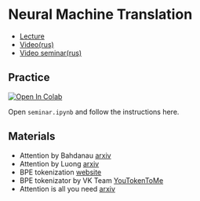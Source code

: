 # Neural Machine Translation

- [Lecture](https://docs.google.com/presentation/d/1Pgp0r9vU-wokPtJySUcztnqQllMz8yc-y9E87UExTwM/edit?usp=sharing)
- [Video(rus)]()
- [Video seminar(rus)]()

## Practice

[![Open In Colab](https://colab.research.google.com/assets/colab-badge.svg)](https://drive.google.com/file/d/1iqFrlcJtcs54Xx7jXj-hGEhfF4DG4lV1/view?usp=sharing)

Open `seminar.ipynb` and follow the instructions here.

## Materials

- Attention by Bahdanau [arxiv](https://arxiv.org/pdf/1409.0473.pdf)
- Attention by Luong [arxiv](https://arxiv.org/pdf/1508.04025.pdf)
- BPE tokenization [website](https://web.archive.org/web/20160326130908/http://www.csse.monash.edu.au/cluster/RJK/Compress/problem.html)
- BPE tokenizator by VK Team [YouTokenToMe](https://github.com/VKCOM/YouTokenToMe)
- Attention is all you need [arxiv](https://arxiv.org/pdf/1706.03762.pdf)
